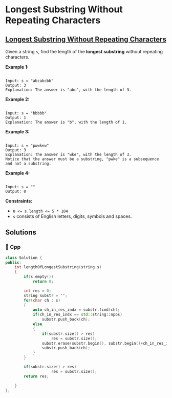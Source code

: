 # Longest Substring Without Repeating Characters

## [Longest Substring Without Repeating Characters](https://leetcode.com/problems/longest-substring-without-repeating-characters)

Given a string `s`, find the length of the **longest substring** without repeating characters.

**Example 1:**

```text

Input: s = "abcabcbb"
Output: 3
Explanation: The answer is "abc", with the length of 3.
```

**Example 2:**

```text

Input: s = "bbbbb"
Output: 1
Explanation: The answer is "b", with the length of 1.
```

**Example 3:**

```text

Input: s = "pwwkew"
Output: 3
Explanation: The answer is "wke", with the length of 3.
Notice that the answer must be a substring, "pwke" is a subsequence and not a substring.
```

**Example 4:**

```text

Input: s = ""
Output: 0
```

**Constraints:**

* `0 <= s.length <= 5 * 104`
* `s` consists of English letters, digits, symbols and spaces.

## Solutions

### 🧠 Cpp

```cpp
class Solution {
public:
    int lengthOfLongestSubstring(string s)
    {
        if(s.empty())
            return 0;

        int res = 0;
        string substr = "";
        for(char ch : s)
        {
            auto ch_in_res_indx = substr.find(ch);
            if(ch_in_res_indx == std::string::npos)
                substr.push_back(ch);
            else
            {
                if(substr.size() > res)
                    res = substr.size();
                substr.erase(substr.begin(), substr.begin()+ch_in_res_indx+1);
                substr.push_back(ch);
            }
        }

        if(substr.size() > res)
                    res = substr.size();
        return res;

    }
};
```

